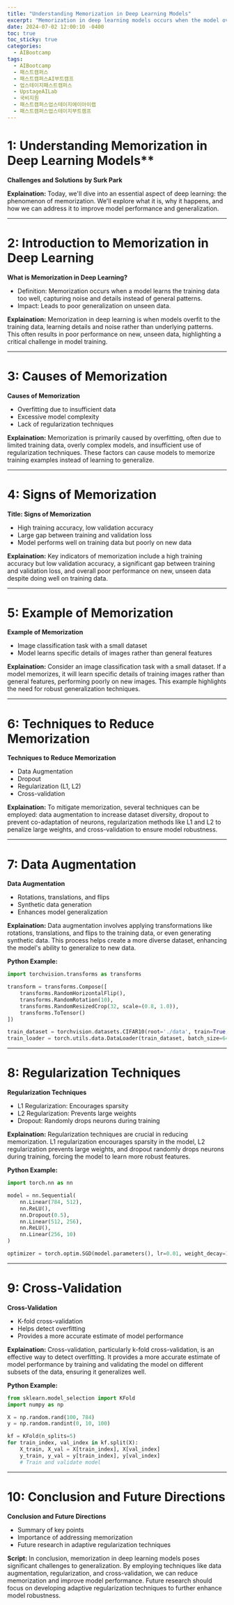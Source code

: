 ```yaml
---
title: "Understanding Memorization in Deep Learning Models"
excerpt: "Memorization in deep learning models occurs when the model overfits to the training data, learning specific details and noise rather than general patterns. This leads to poor generalization on unseen data, which is a significant challenge. Causes include insufficient data, excessive model complexity, and lack of regularization. Techniques to reduce memorization include data augmentation, dropout, regularization (L1, L2), and cross-validation. Employing these methods can improve model performance and robustness."
date: 2024-07-02 12:00:10 -0400
toc: true
toc_sticky: true
categories:
  - AIBootcamp
tags:
  - AIBootcamp 
  - 패스트캠퍼스 
  - 패스트캠퍼스AI부트캠프 
  - 업스테이지패스트캠퍼스 
  - UpstageAILab 
  - 국비지원 
  - 패스트캠퍼스업스테이지에이아이랩 
  - 패스트캠퍼스업스테이지부트캠프
---
```





# 1: Understanding Memorization in Deep Learning Models**
**Challenges and Solutions**
**by Surk Park**

**Explaination:**
Today, we'll dive into an essential aspect of deep learning: the phenomenon of memorization. We'll explore what it is, why it happens, and how we can address it to improve model performance and generalization.

---

# 2: Introduction to Memorization in Deep Learning
**What is Memorization in Deep Learning?**
- Definition: Memorization occurs when a model learns the training data too well, capturing noise and details instead of general patterns.
- Impact: Leads to poor generalization on unseen data.

**Explaination:**
Memorization in deep learning is when models overfit to the training data, learning details and noise rather than underlying patterns. This often results in poor performance on new, unseen data, highlighting a critical challenge in model training.

---

# 3: Causes of Memorization
**Causes of Memorization**
- Overfitting due to insufficient data
- Excessive model complexity
- Lack of regularization techniques

**Explaination:**
Memorization is primarily caused by overfitting, often due to limited training data, overly complex models, and insufficient use of regularization techniques. These factors can cause models to memorize training examples instead of learning to generalize.

---

# 4: Signs of Memorization
**Title: Signs of Memorization**
- High training accuracy, low validation accuracy
- Large gap between training and validation loss
- Model performs well on training data but poorly on new data

**Explaination:**
Key indicators of memorization include a high training accuracy but low validation accuracy, a significant gap between training and validation loss, and overall poor performance on new, unseen data despite doing well on training data.

---

# 5: Example of Memorization
**Example of Memorization**
- Image classification task with a small dataset
- Model learns specific details of images rather than general features

**Explaination:**
Consider an image classification task with a small dataset. If a model memorizes, it will learn specific details of training images rather than general features, performing poorly on new images. This example highlights the need for robust generalization techniques.

---

# 6: Techniques to Reduce Memorization
**Techniques to Reduce Memorization**
- Data Augmentation
- Dropout
- Regularization (L1, L2)
- Cross-validation

**Explaination:**
To mitigate memorization, several techniques can be employed: data augmentation to increase dataset diversity, dropout to prevent co-adaptation of neurons, regularization methods like L1 and L2 to penalize large weights, and cross-validation to ensure model robustness.

---

# 7: Data Augmentation
**Data Augmentation**
- Rotations, translations, and flips
- Synthetic data generation
- Enhances model generalization

**Explaination:**
Data augmentation involves applying transformations like rotations, translations, and flips to the training data, or even generating synthetic data. This process helps create a more diverse dataset, enhancing the model's ability to generalize to new data.

**Python Example:**
```python
import torchvision.transforms as transforms

transform = transforms.Compose([
    transforms.RandomHorizontalFlip(),
    transforms.RandomRotation(10),
    transforms.RandomResizedCrop(32, scale=(0.8, 1.0)),
    transforms.ToTensor()
])

train_dataset = torchvision.datasets.CIFAR10(root='./data', train=True, download=True, transform=transform)
train_loader = torch.utils.data.DataLoader(train_dataset, batch_size=64, shuffle=True)
```

---

# 8: Regularization Techniques
**Regularization Techniques**
- L1 Regularization: Encourages sparsity
- L2 Regularization: Prevents large weights
- Dropout: Randomly drops neurons during training

**Explaination:**
Regularization techniques are crucial in reducing memorization. L1 regularization encourages sparsity in the model, L2 regularization prevents large weights, and dropout randomly drops neurons during training, forcing the model to learn more robust features.

**Python Example:**
```python
import torch.nn as nn

model = nn.Sequential(
    nn.Linear(784, 512),
    nn.ReLU(),
    nn.Dropout(0.5),
    nn.Linear(512, 256),
    nn.ReLU(),
    nn.Linear(256, 10)
)

optimizer = torch.optim.SGD(model.parameters(), lr=0.01, weight_decay=1e-4)  # L2 regularization
```

---

# 9: Cross-Validation
**Cross-Validation**
- K-fold cross-validation
- Helps detect overfitting
- Provides a more accurate estimate of model performance

**Explaination:**
Cross-validation, particularly k-fold cross-validation, is an effective way to detect overfitting. It provides a more accurate estimate of model performance by training and validating the model on different subsets of the data, ensuring it generalizes well.

**Python Example:**
```python
from sklearn.model_selection import KFold
import numpy as np

X = np.random.rand(100, 784)
y = np.random.randint(0, 10, 100)

kf = KFold(n_splits=5)
for train_index, val_index in kf.split(X):
    X_train, X_val = X[train_index], X[val_index]
    y_train, y_val = y[train_index], y[val_index]
    # Train and validate model
```

---

# 10: Conclusion and Future Directions
**Conclusion and Future Directions**
- Summary of key points
- Importance of addressing memorization
- Future research in adaptive regularization techniques

**Script:**
In conclusion, memorization in deep learning models poses significant challenges to generalization. By employing techniques like data augmentation, regularization, and cross-validation, we can reduce memorization and improve model performance. Future research should focus on developing adaptive regularization techniques to further enhance model robustness.
